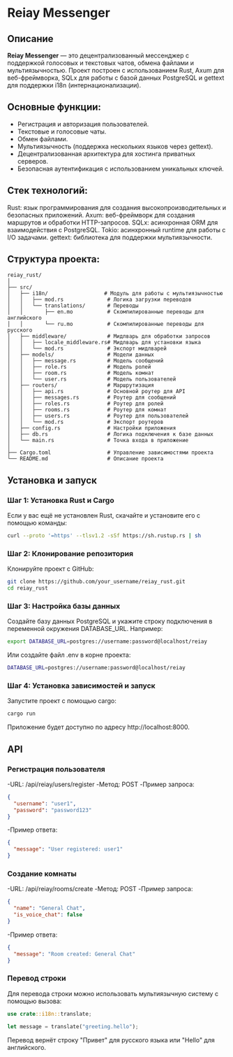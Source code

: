 # Reiay Messenger

## Описание

**Reiay Messenger** — это децентрализованный мессенджер с поддержкой голосовых и текстовых чатов, обмена файлами и мультиязычностью. Проект построен с использованием Rust, Axum для веб-фреймворка, SQLx для работы с базой данных PostgreSQL и gettext для поддержки i18n (интернационализации).

## Основные функции:

- Регистрация и авторизация пользователей.
- Текстовые и голосовые чаты.
- Обмен файлами.
- Мультиязычность (поддержка нескольких языков через gettext).
- Децентрализованная архитектура для хостинга приватных серверов.
- Безопасная аутентификация с использованием уникальных ключей.

## Стек технологий:
Rust: язык программирования для создания высокопроизводительных и безопасных приложений.
Axum: веб-фреймворк для создания маршрутов и обработки HTTP-запросов.
SQLx: асинхронная ORM для взаимодействия с PostgreSQL.
Tokio: асинхронный runtime для работы с I/O задачами.
gettext: библиотека для поддержки мультиязычности.

## Структура проекта:
```
reiay_rust/
│
├── src/
│   ├── i18n/                  # Модуль для работы с мультиязычностью
│   │   ├── mod.rs              # Логика загрузки переводов
│   │   └── translations/       # Переводы
│   │       ├── en.mo           # Скомпилированные переводы для английского
│   │       └── ru.mo           # Скомпилированные переводы для русского
│   ├── middleware/             # Мидлварь для обработки запросов
│   │   ├── locale_middleware.rs# Мидлварь для установки языка
│   │   └── mod.rs              # Экспорт мидлварей
│   ├── models/                 # Модели данных
│   │   ├── message.rs          # Модель сообщений
│   │   ├── role.rs             # Модель ролей
│   │   ├── room.rs             # Модель комнат
│   │   └── user.rs             # Модель пользователей
│   ├── routers/                # Маршрутизация
│   │   ├── api.rs              # Основной роутер для API
│   │   ├── messages.rs         # Роутер для сообщений
│   │   ├── roles.rs            # Роутер для ролей
│   │   ├── rooms.rs            # Роутер для комнат
│   │   ├── users.rs            # Роутер для пользователей
│   │   └── mod.rs              # Экспорт роутеров
│   ├── config.rs               # Настройки приложения
│   ├── db.rs                   # Логика подключения к базе данных
│   └── main.rs                 # Точка входа в приложение
│
├── Cargo.toml                  # Управление зависимостями проекта
└── README.md                   # Описание проекта
```

## Установка и запуск
### Шаг 1: Установка Rust и Cargo
Если у вас ещё не установлен Rust, скачайте и установите его с помощью команды:

```bash
curl --proto '=https' --tlsv1.2 -sSf https://sh.rustup.rs | sh
```

### Шаг 2: Клонирование репозитория
Клонируйте проект с GitHub:

```bash
git clone https://github.com/your_username/reiay_rust.git
cd reiay_rust
```

### Шаг 3: Настройка базы данных
Создайте базу данных PostgreSQL и укажите строку подключения в переменной окружения DATABASE_URL. Например:

```bash
export DATABASE_URL=postgres://username:password@localhost/reiay
```

Или создайте файл .env в корне проекта:

```bash
DATABASE_URL=postgres://username:password@localhost/reiay
```

### Шаг 4: Установка зависимостей и запуск
Запустите проект с помощью cargo:

```bash
cargo run
```

Приложение будет доступно по адресу http://localhost:8000.


## API

### Регистрация пользователя
-URL: /api/reiay/users/register
-Метод: POST
-Пример запроса:

```json
{
  "username": "user1",
  "password": "password123"
}
```

-Пример ответа:

```json
{
  "message": "User registered: user1"
}
```

### Создание комнаты
-URL: /api/reiay/rooms/create
-Метод: POST
-Пример запроса:

```json
{
  "name": "General Chat",
  "is_voice_chat": false
}
```

-Пример ответа:
```json
{
  "message": "Room created: General Chat"
}
```

### Перевод строки
Для перевода строки можно использовать мультиязычную систему с помощью вызова:

```rust
use crate::i18n::translate;

let message = translate("greeting.hello");
```

Перевод вернёт строку "Привет" для русского языка или "Hello" для английского.
